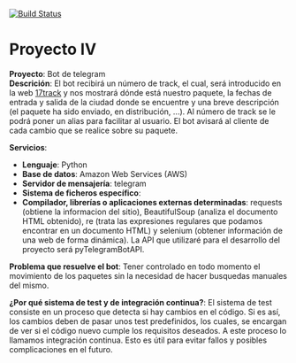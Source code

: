 [![Build Status](https://travis-ci.org/Medfac9/Proyecto_IV.svg?branch=master)](https://travis-ci.org/Medfac9/Proyecto_IV)

# Proyecto IV
**Proyecto**: Bot de telegram  
**Descrición**: El bot recibirá un número de track, el cual, será introducido en la web [17track](http://www.17track.net/) y nos mostrará dónde está nuestro paquete, la fechas de entrada y salida de la ciudad donde se encuentre y una breve descripción (el paquete ha sido enviado, en distribución, ...). Al número de track se le podrá poner un alias para facilitar al usuario. El bot avisará al cliente de cada cambio que se realice sobre su paquete.  

**Servicios**:  
* **Lenguaje**: Python
* **Base de datos**: Amazon Web Services (AWS)
* **Servidor de mensajería**: telegram
* **Sistema de ficheros específico**:
* **Compilador, librerías o aplicaciones externas determinadas**: requests (obtiene la informacion del sitio), BeautifulSoup (analiza el documento HTML obtenido), re (trata las expresiones regulares que podamos encontrar en un documento HTML) y selenium (obtener información de una web de forma dinámica). La API que utilizaré para el desarrollo del proyecto será pyTelegramBotAPI.

**Problema que resuelve el bot**: Tener controlado en todo momento el movimiento de los paquetes sin la necesidad de hacer busquedas manuales del mismo.  

**¿Por qué sistema de test y de integración continua?**: El sistema de test consiste en un proceso que detecta si hay cambios en el código. Si es así, los cambios deben de pasar unos test predefinidos, los cuales, se encargan de ver si el código nuevo cumple los requisitos deseados. A este proceso lo llamamos integración continua. Esto es útil para evitar fallos y posibles complicaciones en el futuro.
